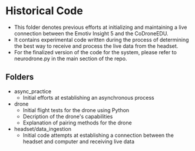 # Historical Code
* This folder denotes previous efforts at initializing and maintaining a live connection between the Emotiv Insight 5 and the CoDroneEDU.
* It contains experimental code written during the process of determining the best way to receive and process the live data from the headset.
* For the finalized version of the code for the system, please refer to neurodrone.py in the main section of the repo.

## Folders
* async_practice
     * Initial efforts at establishing an asynchronous process
* drone
     * Initial flight tests for the drone using Python
     * Decription of the drone's capabilities
     * Explanation of pairing methods for the drone
* headset/data_ingestion
     * Initial code attempts at establishing a connection between the headset and computer and receiving live data

